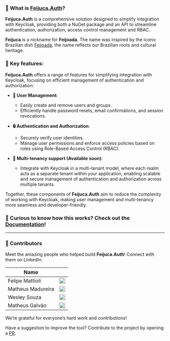 ### 🎉 What is [**Feijuca.Auth**](https://github.com/coderaw-io/Feijuca.Auth)?
**Feijuca.Auth** is a comprehensive solution designed to simplify integration with Keycloak, providing both a NuGet package and an API to streamline authentication, authorization, access control management and RBAC.

**Feijuca** is a nickname for **Feijoada**. The name was inspired by the iconic Brazilian dish [Feijoada](https://theculturetrip.com/south-america/brazil/articles/a-brief-introduction-to-feijoada-brazils-national-dish), the name reflects our Brazilian roots and cultural heritage.


### 🌟 Key features:

**Feijuca.Auth** offers a range of features for simplifying integration with Keycloak, focusing on efficient management of authentication and authorization:

- **👥 User Management**: 
  - Easily create and remove users and groups.
  - Efficiently handle password resets, email confirmations, and session revocations.


- **🔒 Authentication and Authorization**:
  - Securely verify user identities.
  - Manage user permissions and enforce access policies based on roles using Role-Based Access Control (RBAC).
  
- **🏢 Multi-tenancy support (Available soon)**: 
  - Integrate with Keycloak in a multi-tenant model, where each realm acts as a separate tenant within your application, enabling scalable and secure management of authentication and authorization across multiple tenants.

Together, these components of **Feijuca.Auth** aim to reduce the complexity of working with Keycloak, making user management and multi-tenancy more seamless and developer-friendly.

### 🤔 Curious to know how this works? Check out the [Documentation](/Feijuca.Auth/docs/gettingStarted.html)!

---

### 🙌 Contributors

Meet the amazing people who helped build **Feijuca.Auth**! Connect with them on LinkedIn:

| **Name**                 |                                                                                  |
|--------------------------|------------------------------------------------------------------------------------------------|
| Felipe Mattioli          | <a href="https://www.linkedin.com/in/felipemattioli/" target="_blank"><img src="https://cdn-icons-png.flaticon.com/512/174/174857.png" width="20"/> </a> |
| Matheus Madureira        | <a href="https://www.linkedin.com/in/madureiracode//" target="_blank"><img src="https://cdn-icons-png.flaticon.com/512/174/174857.png" width="20"/> </a> |
| Wesley Souza             | <a href="https://www.linkedin.com/in/weslleyms/" target="_blank"><img src="https://cdn-icons-png.flaticon.com/512/174/174857.png" width="20"/> </a>  |
| Matheus Galvão          | <a href="https://www.linkedin.com/in/matheu-sandregalvaodasilva/" target="_blank"><img src="https://cdn-icons-png.flaticon.com/512/174/174857.png" width="20"/> </a> |

We’re grateful for everyone’s hard work and contributions!

Have a suggestion to improve the tool? Contribute to the project by opening a [PR](https://github.com/coderaw-io/Feijuca.Auth/pulls).
